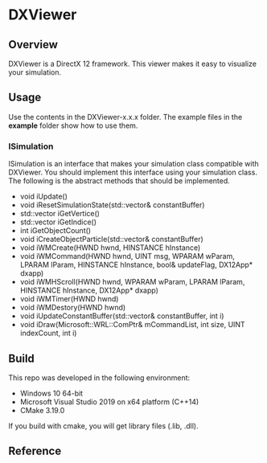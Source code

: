 # DXViewer
## Overview
DXViewer is a DirectX 12 framework. This viewer makes it easy to visualize your simulation.

## Usage
Use the contents in the DXViewer-x.x.x folder. The example files in the **example** folder show how to use them.

### ISimulation
ISimulation is an interface that makes your simulation class compatible with DXViewer. You should implement this interface using your simulation class. The following is the abstract methods that should be implemented.
* void iUpdate()
* void iResetSimulationState(std::vector<ConstantBuffer>& constantBuffer)
* std::vector<Vertex> iGetVertice()
* std::vector<unsigned int> iGetIndice()
* int iGetObjectCount()
* void iCreateObjectParticle(std::vector<ConstantBuffer>& constantBuffer)
* void iWMCreate(HWND hwnd, HINSTANCE hInstance)
* void iWMCommand(HWND hwnd, UINT msg, WPARAM wParam, LPARAM lParam, HINSTANCE hInstance, bool& updateFlag, DX12App* dxapp) 
* void iWMHScroll(HWND hwnd, WPARAM wParam, LPARAM lParam, HINSTANCE hInstance, DX12App* dxapp)
* void iWMTimer(HWND hwnd)
* void iWMDestory(HWND hwnd)
* void iUpdateConstantBuffer(std::vector<ConstantBuffer>& constantBuffer, int i)
* void iDraw(Microsoft::WRL::ComPtr<ID3D12GraphicsCommandList>& mCommandList, int size, UINT indexCount, int i)

## Build
This repo was developed in the following environment:
* Windows 10 64-bit
* Microsoft Visual Studio 2019 on x64 platform (C++14)
* CMake 3.19.0

If you build with cmake, you will get library files (.lib, .dll).

## Reference
